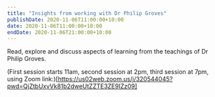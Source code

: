 ```yaml
---
title: "Insights from working with Dr Philip Groves"
publishDate: 2020-11-06T11:00:00+10:00
date: 2020-11-06T11:00:00+10:00
endDate: 2020-11-06T21:00:00+10:00
---
```


Read, explore and discuss aspects of learning from the teachings of Dr Philip Groves.

(First session starts 11am, second session at 2pm, third session at 7pm, using Zoom link:)[https://us02web.zoom.us/j/320544045?pwd=QjZtbUxvVk81b2dweUtZZTE3ZE9IZz09]